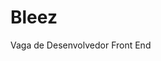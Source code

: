 # Bleez
Vaga de Desenvolvedor Front End
<!DOCTYPE html>
<html>
<head>
	<meta charset="utf-8">
	<meta name="viewport" content="width=device-width, user-scalable=no">
	<link rel="stylesheet" type="text/css" href="style.css">
	<link rel="alternate" media="only screen and (max-width:640px)" href="" type="text/css" href="">
	<title>TesteMobile</title>
	<style type="text/css">
		
	</style>
</head>
<body>
<div class="main">
	<div class="pac">
		<!-- Começo -->
			<p class="Vamos">Vamos para uma praia do Brasil?</p>
		
		<div class="item_copy_5">
			<!-- Primeira Fila -->
			<div class="estilo" id="Position_2">
				<span>
				<div class="estilo2"></div>
				<img class="Layer_952"></span>
					<p class="Brasil"><span id="letter2">Brasil </span><br>Rio de Janeiro</p>
					<p class="a_partir_de">a partir de </p><span class="span" id="spanposition">R$ 59</span>
			</div>

			<div class="estilo" id="Position_3">
				<span>
				<div class="estilo2"></div>
				<img class="Layer_953"></span>
					<p class="Brasil"><span id="letter2">Brasil </span><br> São Paulo </p>
					<p class="a_partir_de">a partir de </p><span class="span" id="spanposition">R$ 69</span>
			</div>

			<div class="estilo" id="Position_4">
				<span>
				<div class="estilo2"></div>
				<img class="Layer_954"></span>
					<p class="Brasil"><span id="letter2"> Brasil </span> <br>Salvador </p>
					<p class="a_partir_de">a partir de </p> <span class="span" id="spanposition">R$ 49</span>
			</div>
			<!-- Segunda Fila -->
			<div class="estilo" id="Back_1">
				<span>
				<div class="estilo2"></div>
				<img class="Layer_26"></span>
					<p class="Brasil"><span id="letter2"> Brasil </span><br> Porto de Galinhas </p>
					<p class="a_partir_de">a partir de </p> <span class="span" id="spanposition">R$ 69</span>
			</div>

			<div class="estilo" id="Back_2">
				<span>
				<div class="estilo2"></div>
				<img class="Layer_27"></span>
					<p class="Brasil"><span id="letter2"> Brasil <br> Praia do Forte </p>
					<p class="a_partir_de">a partir de </p> <span class="span" id="spanposition">R$ 49</span>
			</div>

			<div class="estilo" id="Back_3">
				<span>
				<div class="estilo2"></div>
				<img class="Layer_28"></span>
					<p class="Brasil"><span id="letter2">Brasil </span><br> Gramado </p>
					<p class="a_partir_de">a partir de </p> <span class="span" id="spanposition">R$ 79</span>
			</div>
		</div>		
		
<!-- 1ª Fila de Baixo -->
		<div class="pacotes_por_categoria">
		  <p class="VamosM">Vamos viajar pelo mundo?</p>
			<div class="estilo" id="position1">
				<span>
				<div class="estilo2"></div>
				<img class="Layer_947"></span>
					<p class="pais"><span id="letter2">Estados Unidos</span> <br>Hospedagem de 8 dias e 8 noites</p>
					<p class="a_partir_de">a partir de </p><span class="span" id="spanposition1000">R$ 1259</span>
			</div>

			<div class="estilo" id="position2">
				<span>
				<div class="estilo2"></div>
				<img class="Layer_950"></span>
					<p class="pais"> <span id="letter2">Estados Unidos </span><br> Orlando</p>
					<p class="a_partir_de">a partir de </p><span class="span" id="spanposition">R$ 969</span>
			</div>

			<div class="estilo" id="position3">
				<span>
				<div class="estilo2"></div>
				<img class="Layer_9477"></span>
					<p class="pais"><span id="letter2">INGLATERRA </span><br> Passagem Aérea </p>
					<p class="a_partir_de">a partir de </p> <span class="span" id="spanposition1000">R$ 1649</span>
			</div>
			<!-- 2º Fila de Baixo -->
			<div class="estilo" id="Back1">
				<span>
				<div class="estilo2"></div>
				<img class="Layer_951"></span>
					<p class="pais"><span id="letter2">PARIS </span><br> Hospedagem de 4 dias e 4 noites</p>
					<p class="a_partir_de">a partir de </p> <span class="span" id="spanposition">R$ 59</span>
			</div>

			<div class="estilo" id="Back2">
				<span>
				<div class="estilo2"></div>
				<img class="Layer_9522"></span>
					<p class="pais"><span id="letter2">ARGENTINA </span><br>Passeio no Templo de Danilo</p>
					<p class="a_partir_de">a partir de </p> <span class="span" id="spanposition">R$ 69</span>
			</div>

			<div class="estilo" id="Back3">
				<span>
				<div class="estilo2"></div>
				<img class="Layer_25"></span>
					<p class="pais"><span id="letter2">INDONÉSIA</span> <br> Passagem Aérea </p>
					<p class="a_partir_de">a partir de </p> <span class="span" id="spanposition">R$ 49</span>
			</div>
		</div>
	</div>
	
</div>
</body>
</html>
